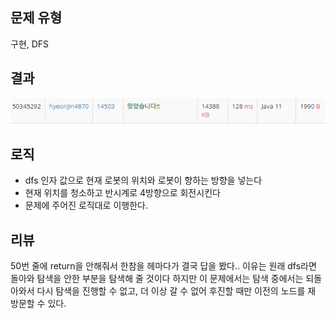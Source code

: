 ## 문제 유형
구현, DFS
## 결과
![img.png](img.png)
## 로직
- dfs 인자 값으로 현재 로봇의 위치와 로봇이 향하는 방향을 넣는다
- 현재 위치를 청소하고 반시계로 4방향으로 회전시킨다
- 문제에 주어진 로직대로 이행한다.
## 리뷰
50번 줄에 return을 안해줘서 한참을 헤마다가 결국 답을 봤다..
이유는 원래 dfs라면 돌아와 탐색을 안한 부분을 탐색해 줄 것이다
하지만 이 문제에서는 탐색 중에서는 되돌아와서 다시 탐색을 진행할 수 없고, 더 이상 갈 수 없어 후진할 때만 이전의 노드를 재 방문할 수 있다.
